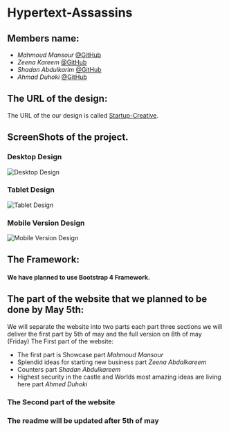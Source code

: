 # Hypertext-Assassins
## Members name:
- *Mahmoud Mansour* [@GitHub](https://github.com/mahmodlte/)
- *Zeena Kareem* [@GitHub](https://github.com/ZeenaKareemAlhello)
- *Shadan Abdulkarim* [@GitHub](https://github.com/shadan72/)
- *Ahmad Duhoki* [@GitHub](https://github.com/AhmadDuhoki)
## The URL of the design:
The URL of the our design is called [Startup-Creative](https://jevelin.shufflehound.com/startup-creative/).
## ScreenShots of the project.
### Desktop Design
![Desktop Design](./Desktop.jpg)
### Tablet Design
![Tablet Design](./Tablet.jpg)
### Mobile Version Design
![Mobile Version Design](./Mobile.png)
## The Framework:
#### We have planned to use **Bootstrap 4** Framework.
## The part of the website that we planned to be done by May 5th:
 We will separate the website into two parts each part three sections we will deliver the first part by 5th of may and the full version on 8th of may (Friday) The First part of the website:
- The first part is Showcase part *Mahmoud Mansour*
- Splendid ideas for starting new business part *Zeena Abdalkareem*
- Counters part *Shadan Abdulkareem*
- Highest security in the castle and Worlds most amazing ideas are living here part *Ahmed Duhoki*
### The Second part of the website
### The readme will be updated after 5th of may